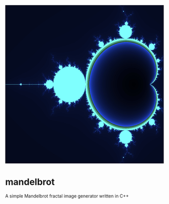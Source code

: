 <img src="mandelbrot.jpg"/>

# mandelbrot
A simple Mandelbrot fractal image generator written in C++


